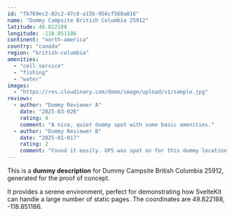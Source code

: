 ```yaml
---
id: "fb769ec2-02c2-47c8-a15b-956cf568a016"
name: "Dummy Campsite British Columbia 25912"
latitude: 49.822188
longitude: -118.851186
continent: "north-america"
country: "canada"
region: "british-columbia"
amenities:
  - "cell-service"
  - "fishing"
  - "water"
images:
  - "https://res.cloudinary.com/demo/image/upload/v1/sample.jpg"
reviews:
  - author: "Dummy Reviewer A"
    date: "2025-03-026"
    rating: 4
    comment: "A nice, quiet dummy spot with some basic amenities."
  - author: "Dummy Reviewer B"
    date: "2025-01-017"
    rating: 2
    comment: "Found it easily. GPS was spot on for this dummy location."
---
```


This is a **dummy description** for Dummy Campsite British Columbia 25912, generated for the proof of concept.

It provides a serene environment, perfect for demonstrating how SvelteKit can handle a large number of static pages. The coordinates are 49.822188, -118.851186.
